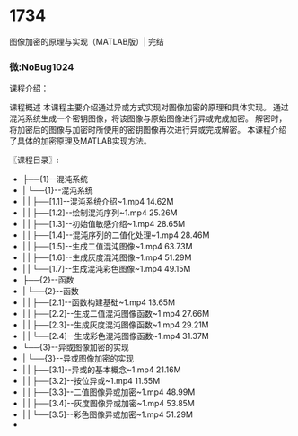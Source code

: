 # 1734
图像加密的原理与实现（MATLAB版）| 完结

### 微:NoBug1024 


课程介绍：

课程概述
本课程主要介绍通过异或方式实现对图像加密的原理和具体实现。
通过混沌系统生成一个密钥图像，将该图像与原始图像进行异或完成加密。
解密时，将加密后的图像与加密时所使用的密钥图像再次进行异或完成解密。
本课程介绍了具体的加密原理及MATLAB实现方法。

〖课程目录〗:

- ├──{1}--混沌系统  
- |   └──{1}--混沌系统  
- |   |   ├──[1.1]--混沌系统介绍~1.mp4  14.62M
- |   |   ├──[1.2]--绘制混沌序列~1.mp4  25.26M
- |   |   ├──[1.3]--初始值敏感介绍~1.mp4  28.65M
- |   |   ├──[1.4]--混沌序列的二值化处理~1.mp4  28.46M
- |   |   ├──[1.5]--生成二值混沌图像~1.mp4  63.73M
- |   |   ├──[1.6]--生成灰度混沌图像~1.mp4  51.29M
- |   |   └──[1.7]--生成混沌彩色图像~1.mp4  49.15M
- ├──{2}--函数  
- |   └──{2}--函数  
- |   |   ├──[2.1]--函数构建基础~1.mp4  13.65M
- |   |   ├──[2.2]--生成二值混沌图像函数~1.mp4  27.66M
- |   |   ├──[2.3]--生成灰度混沌图像函数~1.mp4  29.21M
- |   |   └──[2.4]--生成彩色混沌图像函数~1.mp4  31.37M
- └──{3}--异或图像加密的实现  
- |   └──{3}--异或图像加密的实现  
- |   |   ├──[3.1]--异或的基本概念~1.mp4  21.16M
- |   |   ├──[3.2]--按位异或~1.mp4  11.55M
- |   |   ├──[3.3]--二值图像异或加密~1.mp4  48.99M
- |   |   ├──[3.4]--灰度图像异或加密~1.mp4  53.85M
- |   |   └──[3.5]--彩色图像异或加密~1.mp4  51.29M
- 
